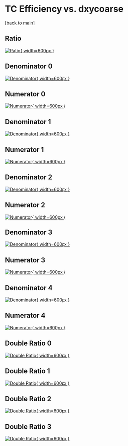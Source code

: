 # TC Efficiency vs. dxycoarse

[[back to main](./)]



## Ratio

[![Ratio](../mtv/var/TC_xtr_321_1_eff_dxycoarse.png){ width=600px }](../mtv/var/TC_xtr_321_1_eff_dxycoarse.pdf)

## Denominator 0

[![Denominator](../mtv/den/TC_xtr_321_1_eff_dxycoarse_den0.png){ width=600px }](../mtv/den/TC_xtr_321_1_eff_dxycoarse_den0.pdf)

## Numerator 0

[![Numerator](../mtv/num/TC_xtr_321_1_eff_dxycoarse_num0.png){ width=600px }](../mtv/num/TC_xtr_321_1_eff_dxycoarse_num0.pdf)

## Denominator 1

[![Denominator](../mtv/den/TC_xtr_321_1_eff_dxycoarse_den1.png){ width=600px }](../mtv/den/TC_xtr_321_1_eff_dxycoarse_den1.pdf)

## Numerator 1

[![Numerator](../mtv/num/TC_xtr_321_1_eff_dxycoarse_num1.png){ width=600px }](../mtv/num/TC_xtr_321_1_eff_dxycoarse_num1.pdf)

## Denominator 2

[![Denominator](../mtv/den/TC_xtr_321_1_eff_dxycoarse_den2.png){ width=600px }](../mtv/den/TC_xtr_321_1_eff_dxycoarse_den2.pdf)

## Numerator 2

[![Numerator](../mtv/num/TC_xtr_321_1_eff_dxycoarse_num2.png){ width=600px }](../mtv/num/TC_xtr_321_1_eff_dxycoarse_num2.pdf)

## Denominator 3

[![Denominator](../mtv/den/TC_xtr_321_1_eff_dxycoarse_den3.png){ width=600px }](../mtv/den/TC_xtr_321_1_eff_dxycoarse_den3.pdf)

## Numerator 3

[![Numerator](../mtv/num/TC_xtr_321_1_eff_dxycoarse_num3.png){ width=600px }](../mtv/num/TC_xtr_321_1_eff_dxycoarse_num3.pdf)

## Denominator 4

[![Denominator](../mtv/den/TC_xtr_321_1_eff_dxycoarse_den4.png){ width=600px }](../mtv/den/TC_xtr_321_1_eff_dxycoarse_den4.pdf)

## Numerator 4

[![Numerator](../mtv/num/TC_xtr_321_1_eff_dxycoarse_num4.png){ width=600px }](../mtv/num/TC_xtr_321_1_eff_dxycoarse_num4.pdf)

## Double Ratio 0

[![Double Ratio](../mtv/ratio/TC_xtr_321_1_eff_dxycoarse_ratio0.png){ width=600px }](../mtv/ratio/TC_xtr_321_1_eff_dxycoarse_ratio0.pdf)

## Double Ratio 1

[![Double Ratio](../mtv/ratio/TC_xtr_321_1_eff_dxycoarse_ratio1.png){ width=600px }](../mtv/ratio/TC_xtr_321_1_eff_dxycoarse_ratio1.pdf)

## Double Ratio 2

[![Double Ratio](../mtv/ratio/TC_xtr_321_1_eff_dxycoarse_ratio2.png){ width=600px }](../mtv/ratio/TC_xtr_321_1_eff_dxycoarse_ratio2.pdf)

## Double Ratio 3

[![Double Ratio](../mtv/ratio/TC_xtr_321_1_eff_dxycoarse_ratio3.png){ width=600px }](../mtv/ratio/TC_xtr_321_1_eff_dxycoarse_ratio3.pdf)

